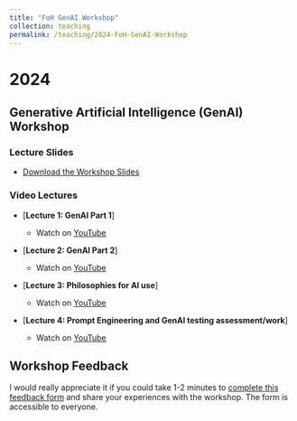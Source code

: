 ```yaml
---
title: "FoH GenAI Workshop"
collection: teaching
permalink: /teaching/2024-FoH-GenAI-Workshop
---
```


# 2024

## Generative Artificial Intelligence (GenAI) Workshop 

### Lecture Slides
- [Download the Workshop Slides](GenAI/Ambikairajah_FoH_GenAI_Workshop_2024.pdf)

### Video Lectures
- [**Lecture 1: GenAI Part 1**]
  - Watch on [YouTube](https://youtu.be/bh_BvZD8mrE)

- [**Lecture 2: GenAI Part 2**]
  - Watch on [YouTube](https://youtu.be/Hdz1stBY5ag)
  
- [**Lecture 3: Philosophies for AI use**]
  - Watch on [YouTube](https://youtu.be/wD-6viUk2Ys)

- [**Lecture 4: Prompt Engineering and GenAI testing assessment/work**]
  - Watch on [YouTube](https://youtu.be/mJklI-DgPSE)

## Workshop Feedback

I would really appreciate it if you could take 1-2 minutes to [complete this feedback form](https://forms.office.com/r/kmEq54qWtG) and share your experiences with the workshop. The form is accessible to everyone. 